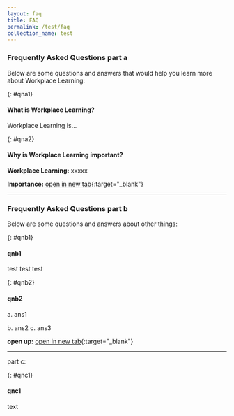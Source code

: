 ```yaml
---
layout: faq 
title: FAQ
permalink: /test/faq
collection_name: test
---
```


<!-- COMMENT: This page uses customised 'faq' layout to organise the content below. Go to "_layouts->faq.html" if you need to edit the layout for this page, or change the layout to 'leftnav-page-content' in the header code snippet above to switch to a standard page layout -->

<!-- NOTE: Each Q&A must be preceded with a '{: #qn{Number}}' (e.g. {: #qn1}) as a unique identifier -->

<!-- COMMENT: The {:target="_blank"} syntax at the end of the Markdown webpage URL is used to open the URL in a new window tab -->


### Frequently Asked Questions part a

Below are some questions and answers that would help you learn more about Workplace Learning:

{: #qna1}
#### What is Workplace Learning?
Workplace Learning is...

{: #qna2}
#### Why is Workplace Learning important?
**Workplace Learning:** xxxxx

**Importance:** [open in new tab](workplacelearning.gov.sg){:target="_blank"}

----------

### Frequently Asked Questions part b
Below are some questions and answers about other things:

{: #qnb1}
#### qnb1
test test test 

{: #qnb2}
#### qnb2
a. ans1

b. ans2
c. ans3

**open up:** [open in new tab](www.workplacelearning.gov.sg){:target="_blank"}

---

part c:

{: #qnc1}
#### qnc1
text 
